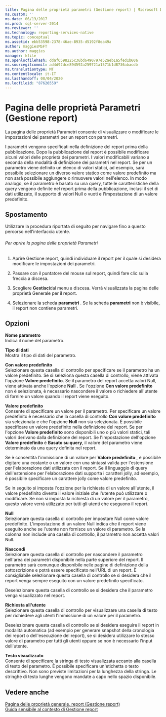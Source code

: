 ```yaml
---
title: Pagina delle proprietà parametri (Gestione report) | Microsoft Docs
ms.custom: ''
ms.date: 06/13/2017
ms.prod: sql-server-2014
ms.reviewer: ''
ms.technology: reporting-services-native
ms.topic: conceptual
ms.assetid: ebb53598-2378-46ae-8935-d5192f8ea49a
author: maggiesMSFT
ms.author: maggies
manager: kfile
ms.openlocfilehash: ddaf6598225c36bd6490797e52aeb1a5fed1b60a
ms.sourcegitcommit: ad4d92dce894592a259721a1571b1d8736abacdb
ms.translationtype: MT
ms.contentlocale: it-IT
ms.lasthandoff: 08/04/2020
ms.locfileid: "87626559"
---
```

# <a name="parameters-properties-page-report-manager"></a>Pagina delle proprietà Parametri (Gestione report)
  La pagina delle proprietà Parametri consente di visualizzare o modificare le impostazioni dei parametri per un report con parametri.  
  
 I parametri vengono specificati nella definizione del report prima della pubblicazione. Dopo la pubblicazione del report è possibile modificare alcuni valori delle proprietà dei parametri. I valori modificabili variano a seconda della modalità di definizione dei parametri nel report. Se per un parametro viene definito un elenco di valori statici, ad esempio, sarà possibile selezionare un diverso valore statico come valore predefinito ma non sarà possibile aggiungere o rimuovere valori nell'elenco. In modo analogo, se il parametro è basato su una query, tutte le caratteristiche della query vengono definite nel report prima della pubblicazione, inclusi il set di dati utilizzato, il supporto di valori Null o vuoti e l'impostazione di un valore predefinito.  
  
## <a name="navigation"></a>Spostamento  
 Utilizzare la procedura riportata di seguito per navigare fino a questo percorso nell'interfaccia utente.  
  
###### <a name="to-open-the-parameters-properties-page"></a>Per aprire la pagina delle proprietà Parametri  
  
1.  Aprire Gestione report, quindi individuare il report per il quale si desidera modificare le impostazioni dei parametri.  
  
2.  Passare con il puntatore del mouse sul report, quindi fare clic sulla freccia a discesa.  
  
3.  Scegliere **Gestisci**dal menu a discesa. Verrà visualizzata la pagina delle proprietà Generale per il report.  
  
4.  Selezionare la scheda **parametri** . Se la scheda **parametri** non è visibile, il report non contiene parametri.  
  
## <a name="options"></a>Opzioni  
 **Nome parametro**  
 Indica il nome del parametro.  
  
 **Tipo di dati**  
 Mostra il tipo di dati del parametro.  
  
 **Con valore predefinito**  
 Selezionare questa casella di controllo per specificare se il parametro ha un valore predefinito. Se si seleziona questa casella di controllo, viene attivata l'opzione **Valore predefinito**. Se il parametro del report accetta valori Null, viene attivata anche l'opzione **Null** . Se l'opzione **Con valore predefinito** non è selezionata, è necessario nascondere il valore o richiedere all'utente di fornire un valore quando il report viene eseguito.  
  
 **Valore predefinito**  
 Consente di specificare un valore per il parametro. Per specificare un valore predefinito è necessario che la casella di controllo **Con valore predefinito** sia selezionata e che l'opzione **Null** non sia selezionata. È possibile specificare un valore predefinito nella definizione del report. Se per l'opzione **Valore predefinito** sono disponibili uno o più valori statici, tali valori derivano dalla definizione del report. Se l'impostazione dell'opzione **Valore predefinito** è **Basato su query**, il valore del parametro viene determinato da una query definita nel report.  
  
 Se è consentita l'immissione di un valore per **Valore predefinito** , è possibile digitare una costante o un valore con una sintassi valida per l'estensione per l'elaborazione dati utilizzata con il report. Se il linguaggio di query dell'estensione per l'elaborazione dati supporta i caratteri jolly, ad esempio, è possibile specificare un carattere jolly come valore predefinito.  
  
 Se in seguito si imposta l'opzione per la richiesta di un valore all'utente, il valore predefinito diventa il valore iniziale che l'utente può utilizzare o modificare. Se non si imposta la richiesta di un valore per il parametro, questo valore verrà utilizzato per tutti gli utenti che eseguono il report.  
  
 **Null**  
 Selezionare questa casella di controllo per impostare Null come valore predefinito. L'impostazione di un valore Null indica che il report viene eseguito anche se l'utente non fornisce un valore di parametro. Se la colonna non include una casella di controllo, il parametro non accetta valori Null.  
  
 **Nascondi**  
 Selezionare questa casella di controllo per nascondere il parametro nell'area dei parametri disponibile nella parte superiore del report. Il parametro sarà comunque disponibile nelle pagine di definizione della sottoscrizione e potrà essere specificato nell'URL di un report. È consigliabile selezionare questa casella di controllo se si desidera che il report venga sempre eseguito con un valore predefinito specificato.  
  
 Deselezionare questa casella di controllo se si desidera che il parametro venga visualizzato nel report.  
  
 **Richiesta all'utente**  
 Selezionare questa casella di controllo per visualizzare una casella di testo per richiedere agli utenti l'immissione di un valore per il parametro.  
  
 Deselezionare questa casella di controllo se si desidera eseguire il report in modalità automatica (ad esempio per generare snapshot della cronologia dei report o dell'esecuzione del report), se si desidera utilizzare lo stesso valore di parametro per tutti gli utenti oppure se non è necessario l'input dell'utente.  
  
 **Testo visualizzato**  
 Consente di specificare la stringa di testo visualizzata accanto alla casella di testo del parametro. È possibile specificare un'etichetta o testo descrittivo. Non sono previste limitazioni per la lunghezza della stringa. Le stringhe di testo lunghe vengono mandate a capo nello spazio disponibile.  
  
## <a name="see-also"></a>Vedere anche  
 [Pagina delle proprietà generale, report &#40;Gestione report&#41;](../../2014/reporting-services/general-properties-page-reports-report-manager.md)   
 [Guida sensibile al contesto di Gestione report](../../2014/reporting-services/report-manager-f1-help.md)  
  
  
